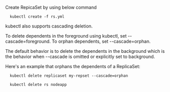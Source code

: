 Create RepicaSet by using below command

```
  kubectl create -f rs.yml
```  


kubectl also supports cascading deletion.

To delete dependents in the foreground using kubectl, set --cascade=foreground. To orphan dependents, set --cascade=orphan.

The default behavior is to delete the dependents in the background which is the behavior when --cascade is omitted or explicitly set to background.

Here's an example that orphans the dependents of a ReplicaSet:

```
  kubectl delete replicaset my-repset --cascade=orphan
```


```
  kubectl delete rs nodeapp
```  
  
  

